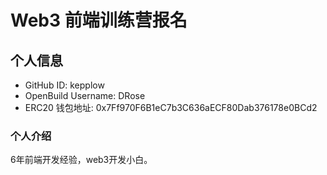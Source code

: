 # Web3 前端训练营报名

## 个人信息

* GitHub ID: kepplow
* OpenBuild Username: DRose
* ERC20 钱包地址: 0x7Ff970F6B1eC7b3C636aECF80Dab376178e0BCd2

### 个人介绍
6年前端开发经验，web3开发小白。
